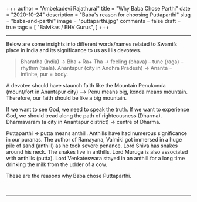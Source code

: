 +++
author = "Ambekadevi Rajathurai"
title = "Why Baba Chose Parthi"
date = "2020-10-24"
description = "Baba's reason for choosing Puttaparthi"
slug = "baba-and-parthi"
image = "puttaparthi.jpg"
comments = false
draft = true
tags = [
    "Balvikas / EHV Gurus",
]
+++

---

Below are some insights into different words/names related to Swami’s place in India and its significance to us as His devotees. 

> Bharatha (India) → Bha + Ra+ Tha → feeling (bhava) – tune (raga) – rhythm (taala).
> Anantapur (city in Andhra Pradesh) → Ananta = infinite, pur = body.

A devotee should have staunch faith like the Mountain Penukonda (mount/fort in Anantapur city) –> Penu means big, konda means mountain. Therefore, our faith should be like a big mountain.

If we want to see God, we need to speak the truth. If we want to experience God, we should tread along the path of righteousness (Dharma). Dharmavaram (a city in Anantapur district) -> centre of Dharma. 

Puttaparthi → putta means anthill. Anthills have had numerous significance in our puranas. The author of Ramayana, Valmiki got immersed in a huge pile of sand (anthill) as he took severe penance.  Lord Shiva has snakes around his neck. The snakes live in anthills. Lord Muruga is also associated with anthills (putta). Lord Venkateswara stayed in an anthill for a long time drinking the milk from the udder of a cow. 

These are the reasons why Baba chose Puttaparthi.

<br>

---
